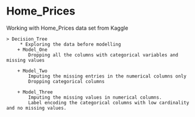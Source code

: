 # Home_Prices
Working with Home_Prices data set from Kaggle

    > Decision_Tree
         * Exploring the data before modelling
        + Model_One
            Dropping all the columns with categorical variables and missing values
        
        + Model_Two
            Imputing the missing entries in the numerical columns only
            Dropping categorical columns
        
        + Model_Three
            Imputing the missing values in numerical columns.
            Label encoding the categorical columns with low cardinality and no missing values.